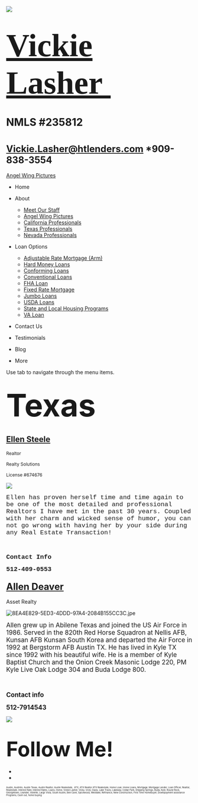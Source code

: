  

![](https://static.wixstatic.com/media/5afe60462baf41e79586f3fdaf78d664.jpg/v1/fill/w_480,h_291,al_c,q_80,usm_0.66_1.00_0.01,blur_2/5afe60462baf41e79586f3fdaf78d664.jpg)

<span style="font-size:87px"><span style="font-family:libre baskerville,serif">[Vickie Lasher ](index.html)</span></span>
=========================================================================================================================

NMLS \#235812
=============

<span style="font-size:25px"><Vickie.Lasher@htlenders.com> \*909-838-3554</span>
================================================================================

<a href="angel-wing-pictures.html" class="_1fbEI"><span class="_1Qjd7">Angel Wing Pictures</span></a>

-   <span id="DrpDwnMn00"><a href="index.html" class="_11ip9"></a></span>
    Home

-   <span id="DrpDwnMn01"><a href="about.html" class="_11ip9"></a></span>
    About

    -   [Meet Our Staff](meet-our-staff.html)
    -   [Angel Wing Pictures](angel-wing-pictures.html)
    -   [California Professionals](recommended-profssionals.html)
    -   [Texas Professionals](texas-recommended-professionals.html)
    -   [Nevada Professionals](nevada-recommended-professionals.html)

-   <span id="DrpDwnMn02"><a href="loan-options.html" class="_11ip9"></a></span>
    Loan Options

    -   [Adjustable Rate Mortgage (Arm)](adjustable-rate-mortgage-arm.html)
    -   [Hard Money Loans](hard-money-loans.html)
    -   [Conforming Loans](conforming-loans.html)
    -   [Conventional Loans](conventional-loans.html)
    -   [FHA Loan](fha-loan.html)
    -   [Fixed Rate Mortgage](fixed-rate-mortgage.html)
    -   [Jumbo Loans](jumbo-loans.html)
    -   [USDA Loans](rhs-loan-programs.html)
    -   [State and Local Housing Programs](state-and-local-housing-programs.html)
    -   [VA Loan](va-loan.html)

-   <span id="DrpDwnMn03"><a href="contact.html" class="_11ip9"></a></span>
    Contact Us

-   <span id="DrpDwnMn04"><a href="testimonials.html" class="_11ip9"></a></span>
    Testimonials

-   <span id="DrpDwnMn05"><a href="blog.html" class="_11ip9"></a></span>
    Blog

-   More

Use tab to navigate through the menu items.

<span style="font-size:84px;"><span style="font-weight:bold;">Texas</span></span>
---------------------------------------------------------------------------------

<span style="text-decoration:underline">[<span style="font-weight:bold">Ellen Steele</span>](https://www.facebook.com/pg/steeleportfolio/posts/)</span>
-------------------------------------------------------------------------------------------------------------------------------------------------------

<span style="font-size:12px">Realtor</span>

<span style="font-size:12px">Realty Solutions</span>

<span style="font-size:12px">License \#674676</span>

![](https://static.wixstatic.com/media/b5d103_b7aca57e5fe347998540f4f0b0aeccd7~mv2.jpg/v1/fill/w_156,h_156,al_c,lg_1,q_80,blur_3/b5d103_b7aca57e5fe347998540f4f0b0aeccd7~mv2.jpg)

<span style="font-size:17px"><span style="font-family:courier new,courier-ps-w01,courier-ps-w02,courier-ps-w10,monospace">Ellen has proven herself time and time again to be one of the most detailed and professional Realtors I have met in the past 30 years. Coupled with her charm and wicked sense of humor, you can not go wrong with having her by your side during any Real Estate Transaction!</span></span>

<span style="font-size:17px"><span style="font-family:courier new,courier-ps-w01,courier-ps-w02,courier-ps-w10,monospace"><span class="wixGuard">​</span></span></span>

<span style="font-weight:bold"><span style="font-size:17px"><span style="font-family:courier new,courier-ps-w01,courier-ps-w02,courier-ps-w10,monospace">Contact Info</span></span></span>

<span style="font-size:17px"><span style="font-family:courier new,courier-ps-w01,courier-ps-w02,courier-ps-w10,monospace"><span style="font-weight:bold">512-409-0553</span></span></span>

### <span style="font-size:25px;"><span style="font-weight:bold"><span style="text-decoration:underline">Allen Deaver</span></span></span>

Asset Realty

![8EA4E829-5ED3-4DDD-97A4-2084B155CC3C.jpe](https://static.wixstatic.com/media/b5d103_0a6dbebeb2bb46139a5d02b8b3771d09~mv2.jpeg/v1/fill/w_156,h_156,al_c,q_80,usm_0.66_1.00_0.01,blur_3/8EA4E829-5ED3-4DDD-97A4-2084B155CC3C.jpeg)

<span style="font-size:17px">Allen grew up in Abilene Texas and joined the US Air Force in 1986. Served in the 820th Red Horse Squadron at Nellis AFB, Kunsan AFB Kunsan South Korea and departed the Air Force in 1992 at Bergstorm AFB Austin TX. He has lived in Kyle TX since 1992 with his beautiful wife. He is a member of Kyle Baptist Church and the Onion Creek Masonic Lodge 220, PM Kyle Live Oak Lodge 304 and Buda Lodge 800.</span>

<span style="font-size:17px"><span class="wixGuard">​</span></span>

<span style="font-size:17px"><span style="font-weight:bold">Contact info</span></span>

<span style="font-size:17px"><span style="font-weight:bold">512-7914543</span></span>

![](https://static.wixstatic.com/media/b5d103_5e49dc9ca5f64e529a6b55be155ac4fa~mv2_d_2758_2778_s_4_2.jpg/v1/fill/w_53,h_53,al_c,q_80,usm_0.66_1.00_0.01,blur_3/b5d103_5e49dc9ca5f64e529a6b55be155ac4fa~mv2_d_2758_2778_s_4_2.jpg)

<span style="font-size:55px;"><span style="font-weight:bold;">Follow Me!</span></span>
======================================================================================

-   <span id="dataItem-jjeedrml1-comp-jjeedrlu"><a href="https://www.facebook.com/vickie.s.lasher" class="_26AQd"></a></span>
-   <span id="dataItem-jjeedrmm-comp-jjeedrlu"><a href="https://www.instagram.com/vickielasher/" class="_26AQd"></a></span>

<span class="color_12"><span style="font-size:6px">Austin, Austintx, Austin Texas, Austin Realtor, Austin Realestate,  ATX, ATX Realtor ATX Realestate, Home Loan, Home Loans, Mortgage, Mortgage Lender, Loan Officer, Realtor, Realestate, Interest Rate, Interest Rates, Loans, Home, Vickie Lasher, Vicky, Vicki, Oasis, Lake Travis, Lakeway, Cedar Park, Dripping Springs, Buda, Kyle, Round Rock, Georgetown, Leander, Volente, Largo Vista, South Austin, Bee Cave, Spicewood, Westlake, Refinance, New Construction, First Time Homebuyer, Downpayment assistance Programs, Cash out, home buying</span></span>

 
